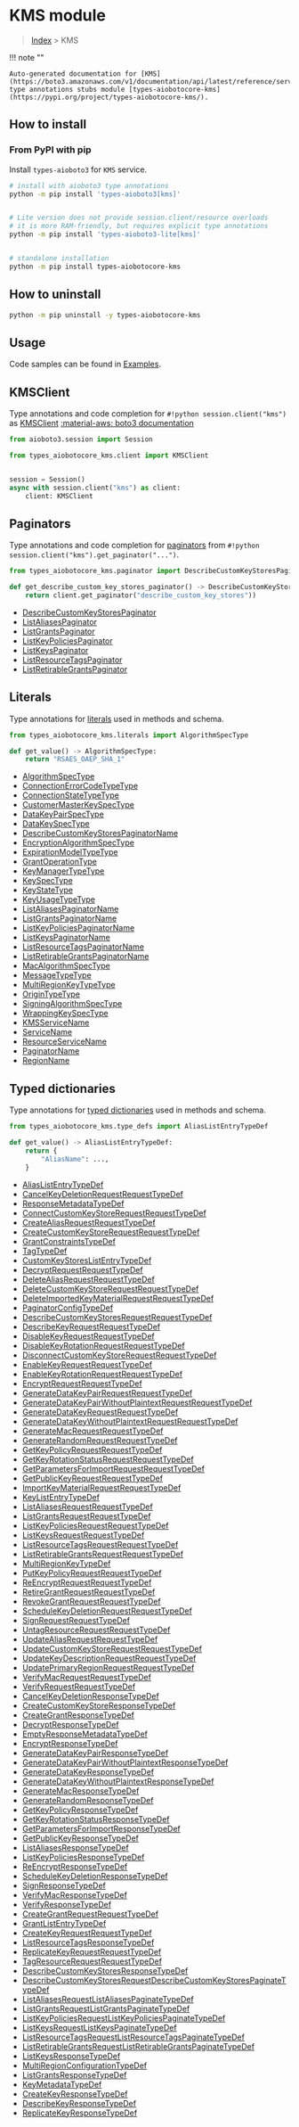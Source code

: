 # KMS module

> [Index](../README.md) > KMS


!!! note ""

    Auto-generated documentation for [KMS](https://boto3.amazonaws.com/v1/documentation/api/latest/reference/services/kms.html#KMS)
    type annotations stubs module [types-aiobotocore-kms](https://pypi.org/project/types-aiobotocore-kms/).

## How to install



### From PyPI with pip

Install `types-aioboto3` for `KMS` service.

```bash
# install with aioboto3 type annotations
python -m pip install 'types-aioboto3[kms]'


# Lite version does not provide session.client/resource overloads
# it is more RAM-friendly, but requires explicit type annotations
python -m pip install 'types-aioboto3-lite[kms]'


# standalone installation
python -m pip install types-aiobotocore-kms
```



## How to uninstall

```bash
python -m pip uninstall -y types-aiobotocore-kms
```

## Usage

Code samples can be found in [Examples](./usage.md).

## KMSClient

Type annotations and code completion for  `#!python session.client("kms")` as [KMSClient](./client.md)
[:material-aws: boto3 documentation](https://boto3.amazonaws.com/v1/documentation/api/latest/reference/services/kms.html#KMS.Client)

```python title="Usage example"
from aioboto3.session import Session

from types_aiobotocore_kms.client import KMSClient


session = Session()
async with session.client("kms") as client:
    client: KMSClient
```


## Paginators

Type annotations and code completion for
[paginators](./paginators.md)
from `#!python session.client("kms").get_paginator("...")`.

```python title="Usage example"
from types_aiobotocore_kms.paginator import DescribeCustomKeyStoresPaginator

def get_describe_custom_key_stores_paginator() -> DescribeCustomKeyStoresPaginator:
    return client.get_paginator("describe_custom_key_stores"))
```

- [DescribeCustomKeyStoresPaginator](./paginators.md#describecustomkeystorespaginator)
- [ListAliasesPaginator](./paginators.md#listaliasespaginator)
- [ListGrantsPaginator](./paginators.md#listgrantspaginator)
- [ListKeyPoliciesPaginator](./paginators.md#listkeypoliciespaginator)
- [ListKeysPaginator](./paginators.md#listkeyspaginator)
- [ListResourceTagsPaginator](./paginators.md#listresourcetagspaginator)
- [ListRetirableGrantsPaginator](./paginators.md#listretirablegrantspaginator)








## Literals

Type annotations for [literals](./literals.md) used in methods and schema.

```python title="Usage example"
from types_aiobotocore_kms.literals import AlgorithmSpecType

def get_value() -> AlgorithmSpecType:
    return "RSAES_OAEP_SHA_1"
```

- [AlgorithmSpecType](./literals.md#algorithmspectype)
- [ConnectionErrorCodeTypeType](./literals.md#connectionerrorcodetypetype)
- [ConnectionStateTypeType](./literals.md#connectionstatetypetype)
- [CustomerMasterKeySpecType](./literals.md#customermasterkeyspectype)
- [DataKeyPairSpecType](./literals.md#datakeypairspectype)
- [DataKeySpecType](./literals.md#datakeyspectype)
- [DescribeCustomKeyStoresPaginatorName](./literals.md#describecustomkeystorespaginatorname)
- [EncryptionAlgorithmSpecType](./literals.md#encryptionalgorithmspectype)
- [ExpirationModelTypeType](./literals.md#expirationmodeltypetype)
- [GrantOperationType](./literals.md#grantoperationtype)
- [KeyManagerTypeType](./literals.md#keymanagertypetype)
- [KeySpecType](./literals.md#keyspectype)
- [KeyStateType](./literals.md#keystatetype)
- [KeyUsageTypeType](./literals.md#keyusagetypetype)
- [ListAliasesPaginatorName](./literals.md#listaliasespaginatorname)
- [ListGrantsPaginatorName](./literals.md#listgrantspaginatorname)
- [ListKeyPoliciesPaginatorName](./literals.md#listkeypoliciespaginatorname)
- [ListKeysPaginatorName](./literals.md#listkeyspaginatorname)
- [ListResourceTagsPaginatorName](./literals.md#listresourcetagspaginatorname)
- [ListRetirableGrantsPaginatorName](./literals.md#listretirablegrantspaginatorname)
- [MacAlgorithmSpecType](./literals.md#macalgorithmspectype)
- [MessageTypeType](./literals.md#messagetypetype)
- [MultiRegionKeyTypeType](./literals.md#multiregionkeytypetype)
- [OriginTypeType](./literals.md#origintypetype)
- [SigningAlgorithmSpecType](./literals.md#signingalgorithmspectype)
- [WrappingKeySpecType](./literals.md#wrappingkeyspectype)
- [KMSServiceName](./literals.md#kmsservicename)
- [ServiceName](./literals.md#servicename)
- [ResourceServiceName](./literals.md#resourceservicename)
- [PaginatorName](./literals.md#paginatorname)
- [RegionName](./literals.md#regionname)




## Typed dictionaries

Type annotations for [typed dictionaries](./type_defs.md) used in methods and schema.

```python title="Usage example"
from types_aiobotocore_kms.type_defs import AliasListEntryTypeDef

def get_value() -> AliasListEntryTypeDef:
    return {
        "AliasName": ...,
    }
```

- [AliasListEntryTypeDef](./type_defs.md#aliaslistentrytypedef)
- [CancelKeyDeletionRequestRequestTypeDef](./type_defs.md#cancelkeydeletionrequestrequesttypedef)
- [ResponseMetadataTypeDef](./type_defs.md#responsemetadatatypedef)
- [ConnectCustomKeyStoreRequestRequestTypeDef](./type_defs.md#connectcustomkeystorerequestrequesttypedef)
- [CreateAliasRequestRequestTypeDef](./type_defs.md#createaliasrequestrequesttypedef)
- [CreateCustomKeyStoreRequestRequestTypeDef](./type_defs.md#createcustomkeystorerequestrequesttypedef)
- [GrantConstraintsTypeDef](./type_defs.md#grantconstraintstypedef)
- [TagTypeDef](./type_defs.md#tagtypedef)
- [CustomKeyStoresListEntryTypeDef](./type_defs.md#customkeystoreslistentrytypedef)
- [DecryptRequestRequestTypeDef](./type_defs.md#decryptrequestrequesttypedef)
- [DeleteAliasRequestRequestTypeDef](./type_defs.md#deletealiasrequestrequesttypedef)
- [DeleteCustomKeyStoreRequestRequestTypeDef](./type_defs.md#deletecustomkeystorerequestrequesttypedef)
- [DeleteImportedKeyMaterialRequestRequestTypeDef](./type_defs.md#deleteimportedkeymaterialrequestrequesttypedef)
- [PaginatorConfigTypeDef](./type_defs.md#paginatorconfigtypedef)
- [DescribeCustomKeyStoresRequestRequestTypeDef](./type_defs.md#describecustomkeystoresrequestrequesttypedef)
- [DescribeKeyRequestRequestTypeDef](./type_defs.md#describekeyrequestrequesttypedef)
- [DisableKeyRequestRequestTypeDef](./type_defs.md#disablekeyrequestrequesttypedef)
- [DisableKeyRotationRequestRequestTypeDef](./type_defs.md#disablekeyrotationrequestrequesttypedef)
- [DisconnectCustomKeyStoreRequestRequestTypeDef](./type_defs.md#disconnectcustomkeystorerequestrequesttypedef)
- [EnableKeyRequestRequestTypeDef](./type_defs.md#enablekeyrequestrequesttypedef)
- [EnableKeyRotationRequestRequestTypeDef](./type_defs.md#enablekeyrotationrequestrequesttypedef)
- [EncryptRequestRequestTypeDef](./type_defs.md#encryptrequestrequesttypedef)
- [GenerateDataKeyPairRequestRequestTypeDef](./type_defs.md#generatedatakeypairrequestrequesttypedef)
- [GenerateDataKeyPairWithoutPlaintextRequestRequestTypeDef](./type_defs.md#generatedatakeypairwithoutplaintextrequestrequesttypedef)
- [GenerateDataKeyRequestRequestTypeDef](./type_defs.md#generatedatakeyrequestrequesttypedef)
- [GenerateDataKeyWithoutPlaintextRequestRequestTypeDef](./type_defs.md#generatedatakeywithoutplaintextrequestrequesttypedef)
- [GenerateMacRequestRequestTypeDef](./type_defs.md#generatemacrequestrequesttypedef)
- [GenerateRandomRequestRequestTypeDef](./type_defs.md#generaterandomrequestrequesttypedef)
- [GetKeyPolicyRequestRequestTypeDef](./type_defs.md#getkeypolicyrequestrequesttypedef)
- [GetKeyRotationStatusRequestRequestTypeDef](./type_defs.md#getkeyrotationstatusrequestrequesttypedef)
- [GetParametersForImportRequestRequestTypeDef](./type_defs.md#getparametersforimportrequestrequesttypedef)
- [GetPublicKeyRequestRequestTypeDef](./type_defs.md#getpublickeyrequestrequesttypedef)
- [ImportKeyMaterialRequestRequestTypeDef](./type_defs.md#importkeymaterialrequestrequesttypedef)
- [KeyListEntryTypeDef](./type_defs.md#keylistentrytypedef)
- [ListAliasesRequestRequestTypeDef](./type_defs.md#listaliasesrequestrequesttypedef)
- [ListGrantsRequestRequestTypeDef](./type_defs.md#listgrantsrequestrequesttypedef)
- [ListKeyPoliciesRequestRequestTypeDef](./type_defs.md#listkeypoliciesrequestrequesttypedef)
- [ListKeysRequestRequestTypeDef](./type_defs.md#listkeysrequestrequesttypedef)
- [ListResourceTagsRequestRequestTypeDef](./type_defs.md#listresourcetagsrequestrequesttypedef)
- [ListRetirableGrantsRequestRequestTypeDef](./type_defs.md#listretirablegrantsrequestrequesttypedef)
- [MultiRegionKeyTypeDef](./type_defs.md#multiregionkeytypedef)
- [PutKeyPolicyRequestRequestTypeDef](./type_defs.md#putkeypolicyrequestrequesttypedef)
- [ReEncryptRequestRequestTypeDef](./type_defs.md#reencryptrequestrequesttypedef)
- [RetireGrantRequestRequestTypeDef](./type_defs.md#retiregrantrequestrequesttypedef)
- [RevokeGrantRequestRequestTypeDef](./type_defs.md#revokegrantrequestrequesttypedef)
- [ScheduleKeyDeletionRequestRequestTypeDef](./type_defs.md#schedulekeydeletionrequestrequesttypedef)
- [SignRequestRequestTypeDef](./type_defs.md#signrequestrequesttypedef)
- [UntagResourceRequestRequestTypeDef](./type_defs.md#untagresourcerequestrequesttypedef)
- [UpdateAliasRequestRequestTypeDef](./type_defs.md#updatealiasrequestrequesttypedef)
- [UpdateCustomKeyStoreRequestRequestTypeDef](./type_defs.md#updatecustomkeystorerequestrequesttypedef)
- [UpdateKeyDescriptionRequestRequestTypeDef](./type_defs.md#updatekeydescriptionrequestrequesttypedef)
- [UpdatePrimaryRegionRequestRequestTypeDef](./type_defs.md#updateprimaryregionrequestrequesttypedef)
- [VerifyMacRequestRequestTypeDef](./type_defs.md#verifymacrequestrequesttypedef)
- [VerifyRequestRequestTypeDef](./type_defs.md#verifyrequestrequesttypedef)
- [CancelKeyDeletionResponseTypeDef](./type_defs.md#cancelkeydeletionresponsetypedef)
- [CreateCustomKeyStoreResponseTypeDef](./type_defs.md#createcustomkeystoreresponsetypedef)
- [CreateGrantResponseTypeDef](./type_defs.md#creategrantresponsetypedef)
- [DecryptResponseTypeDef](./type_defs.md#decryptresponsetypedef)
- [EmptyResponseMetadataTypeDef](./type_defs.md#emptyresponsemetadatatypedef)
- [EncryptResponseTypeDef](./type_defs.md#encryptresponsetypedef)
- [GenerateDataKeyPairResponseTypeDef](./type_defs.md#generatedatakeypairresponsetypedef)
- [GenerateDataKeyPairWithoutPlaintextResponseTypeDef](./type_defs.md#generatedatakeypairwithoutplaintextresponsetypedef)
- [GenerateDataKeyResponseTypeDef](./type_defs.md#generatedatakeyresponsetypedef)
- [GenerateDataKeyWithoutPlaintextResponseTypeDef](./type_defs.md#generatedatakeywithoutplaintextresponsetypedef)
- [GenerateMacResponseTypeDef](./type_defs.md#generatemacresponsetypedef)
- [GenerateRandomResponseTypeDef](./type_defs.md#generaterandomresponsetypedef)
- [GetKeyPolicyResponseTypeDef](./type_defs.md#getkeypolicyresponsetypedef)
- [GetKeyRotationStatusResponseTypeDef](./type_defs.md#getkeyrotationstatusresponsetypedef)
- [GetParametersForImportResponseTypeDef](./type_defs.md#getparametersforimportresponsetypedef)
- [GetPublicKeyResponseTypeDef](./type_defs.md#getpublickeyresponsetypedef)
- [ListAliasesResponseTypeDef](./type_defs.md#listaliasesresponsetypedef)
- [ListKeyPoliciesResponseTypeDef](./type_defs.md#listkeypoliciesresponsetypedef)
- [ReEncryptResponseTypeDef](./type_defs.md#reencryptresponsetypedef)
- [ScheduleKeyDeletionResponseTypeDef](./type_defs.md#schedulekeydeletionresponsetypedef)
- [SignResponseTypeDef](./type_defs.md#signresponsetypedef)
- [VerifyMacResponseTypeDef](./type_defs.md#verifymacresponsetypedef)
- [VerifyResponseTypeDef](./type_defs.md#verifyresponsetypedef)
- [CreateGrantRequestRequestTypeDef](./type_defs.md#creategrantrequestrequesttypedef)
- [GrantListEntryTypeDef](./type_defs.md#grantlistentrytypedef)
- [CreateKeyRequestRequestTypeDef](./type_defs.md#createkeyrequestrequesttypedef)
- [ListResourceTagsResponseTypeDef](./type_defs.md#listresourcetagsresponsetypedef)
- [ReplicateKeyRequestRequestTypeDef](./type_defs.md#replicatekeyrequestrequesttypedef)
- [TagResourceRequestRequestTypeDef](./type_defs.md#tagresourcerequestrequesttypedef)
- [DescribeCustomKeyStoresResponseTypeDef](./type_defs.md#describecustomkeystoresresponsetypedef)
- [DescribeCustomKeyStoresRequestDescribeCustomKeyStoresPaginateTypeDef](./type_defs.md#describecustomkeystoresrequestdescribecustomkeystorespaginatetypedef)
- [ListAliasesRequestListAliasesPaginateTypeDef](./type_defs.md#listaliasesrequestlistaliasespaginatetypedef)
- [ListGrantsRequestListGrantsPaginateTypeDef](./type_defs.md#listgrantsrequestlistgrantspaginatetypedef)
- [ListKeyPoliciesRequestListKeyPoliciesPaginateTypeDef](./type_defs.md#listkeypoliciesrequestlistkeypoliciespaginatetypedef)
- [ListKeysRequestListKeysPaginateTypeDef](./type_defs.md#listkeysrequestlistkeyspaginatetypedef)
- [ListResourceTagsRequestListResourceTagsPaginateTypeDef](./type_defs.md#listresourcetagsrequestlistresourcetagspaginatetypedef)
- [ListRetirableGrantsRequestListRetirableGrantsPaginateTypeDef](./type_defs.md#listretirablegrantsrequestlistretirablegrantspaginatetypedef)
- [ListKeysResponseTypeDef](./type_defs.md#listkeysresponsetypedef)
- [MultiRegionConfigurationTypeDef](./type_defs.md#multiregionconfigurationtypedef)
- [ListGrantsResponseTypeDef](./type_defs.md#listgrantsresponsetypedef)
- [KeyMetadataTypeDef](./type_defs.md#keymetadatatypedef)
- [CreateKeyResponseTypeDef](./type_defs.md#createkeyresponsetypedef)
- [DescribeKeyResponseTypeDef](./type_defs.md#describekeyresponsetypedef)
- [ReplicateKeyResponseTypeDef](./type_defs.md#replicatekeyresponsetypedef)

